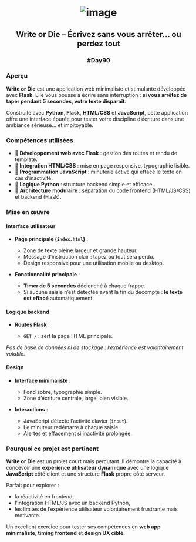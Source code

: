 # <p align="center"> ![image](https://github.com/user-attachments/assets/973b6d5f-7202-4b73-a622-498e2766e50b) </p>

## <p align="center"> Write or Die – Écrivez sans vous arrêter... ou perdez tout </p>

### <p align="center"> #Day90 </p>

### Aperçu

**Write or Die** est une application web minimaliste et stimulante développée avec **Flask**.
Elle vous pousse à écrire sans interruption : **si vous arrêtez de taper pendant 5 secondes, votre texte disparaît**.

Construite avec **Python**, **Flask**, **HTML/CSS** et **JavaScript**, cette application offre une interface épurée pour tester votre discipline d’écriture dans une ambiance sérieuse… et impitoyable.

### Compétences utilisées

* 🔹 **Développement web avec Flask** : gestion des routes et rendu de template.
* 🔹 **Intégration HTML/CSS** : mise en page responsive, typographie lisible.
* 🔹 **Programmation JavaScript** : minuterie active qui efface le texte en cas d’inactivité.
* 🔹 **Logique Python** : structure backend simple et efficace.
* 🔹 **Architecture modulaire** : séparation du code frontend (HTML/JS/CSS) et backend (Flask).

### Mise en œuvre

#### Interface utilisateur

* **Page principale (`index.html`)** :

  * Zone de texte pleine largeur et grande hauteur.
  * Message d’instruction clair : tapez ou tout sera perdu.
  * Design responsive pour une utilisation mobile ou desktop.

* **Fonctionnalité principale** :

  * **Timer de 5 secondes** déclenché à chaque frappe.
  * Si aucune saisie n’est détectée avant la fin du décompte : **le texte est effacé** automatiquement.

#### Logique backend

* **Routes Flask** :

  * `GET /` : sert la page HTML principale.

*Pas de base de données ni de stockage : l’expérience est volontairement volatile.*

#### Design

* **Interface minimaliste** :

  * Fond sobre, typographie simple.
  * Zone d’écriture centrale, large, bien visible.
* **Interactions** :

  * JavaScript détecte l’activité clavier (`input`).
  * Le minuteur redémarre à chaque saisie.
  * Alertes et effacement si inactivité prolongée.

### Pourquoi ce projet est pertinent

**Write or Die** est un projet court mais percutant.
Il démontre la capacité à concevoir une **expérience utilisateur dynamique** avec une logique **JavaScript** côté client et une structure **Flask** propre côté serveur.

Parfait pour explorer :

* la réactivité en frontend,
* l’intégration HTML/JS avec un backend Python,
* les limites de l’expérience utilisateur volontairement frustrante mais motivante.

Un excellent exercice pour tester ses compétences en **web app minimaliste**, **timing frontend** et **design UX ciblé**.

##